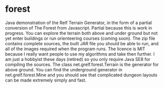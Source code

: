 # forest
Java demonstration of the Relf Terrain Generator, in the form of a partial conversion of The Forest from Javascript. Partial because this is work in progress. You can explore the terrain both above and under ground but not yet enter buildings or run orienteering courses (coming soon).
The zip file contains complete sources, the built JAR file you should be able to run, and all of the images required when the program runs. The licence is MIT because I really want people to use my algorithms and take then further.
I am just a hobbyist these days (retired) so you only require Java SE8 for compiling the sources.
The class net.grelf.forest.Terrain is the generator for above ground. You can find the underground generator in net.grelf.forest.Mine and you should see that complicated dungeon layouts can be made extremely simply and fast.
